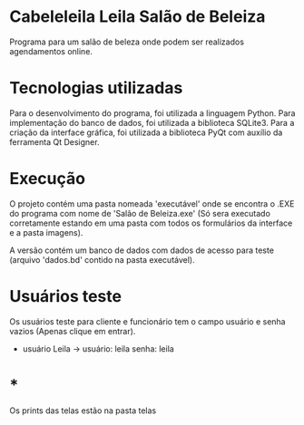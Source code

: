 # Cabeleleila Leila Salão de Beleiza
Programa para um salão de beleza onde podem ser realizados agendamentos online.

# Tecnologias utilizadas
Para o desenvolvimento do programa, foi utilizada a linguagem Python. 
Para implementação do banco de dados, foi utilizada a biblioteca SQLite3.
Para a criação da interface gráfica, foi utilizada a biblioteca PyQt com auxílio da ferramenta Qt Designer.

# Execução
O projeto contém uma pasta nomeada 'executável' onde se encontra o .EXE do programa com nome de 'Salão de Beleiza.exe' (Só sera executado corretamente
estando em uma pasta com todos os formulários da interface e a pasta imagens).

A versão contém um banco de dados com dados de acesso para teste (arquivo 'dados.bd' contido na pasta executável). 

# Usuários teste 
Os usuários teste para cliente e funcionário tem o campo usuário e senha vazios (Apenas clique em entrar).           
+ usuário Leila -> usuário: leila senha: leila 

# *
Os prints das telas estão na pasta telas

